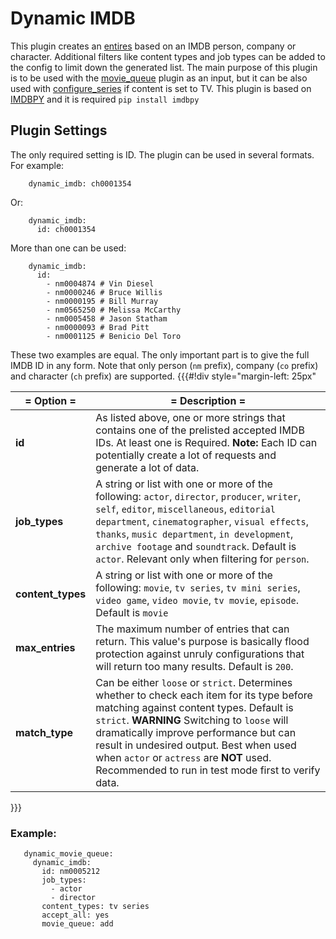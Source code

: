 # Dynamic IMDB

This plugin creates an [entires](/Entry) based on an IMDB person, company or character. Additional filters like content types and job types can be added to the config to limit down the generated list.
The main purpose of this plugin is to be used with the [movie_queue](/movie_queue) plugin as an input, but it can be also used with [configure_series](/Plugins/configure_series) if content is set to TV.
This plugin is based on [IMDBPY](http://imdbpy.sourceforge.net/) and it is required ` pip install imdbpy `

## Plugin Settings

The only required setting is ID. The plugin can be used in several formats.
For example:
```
    dynamic_imdb: ch0001354
```
Or:
```
    dynamic_imdb: 
      id: ch0001354
```
More than one can be used:
```
    dynamic_imdb:
      id:
        - nm0004874 # Vin Diesel
        - nm0000246 # Bruce Willis
        - nm0000195 # Bill Murray 
        - nm0565250 # Melissa McCarthy
        - nm0005458 # Jason Statham
        - nm0000093 # Brad Pitt
        - nm0001125 # Benicio Del Toro
```
These two examples are equal. The only important part is to give the full IMDB ID in any form. Note that only person (`nm` prefix), company (`co` prefix) and character (`ch` prefix) are supported.
{{{#!div style="margin-left: 25px"

| = Option = | = Description = |
| --- | --- |
| **id** | As listed above, one or more strings that contains one of the prelisted accepted IMDB IDs. At least one is Required. **Note:** Each ID can potentially create a lot of requests and generate a lot of data. |
| **job_types** | A string or list with one or more of the following: `actor`, `director`, `producer`, `writer`, `self`, `editor`, `miscellaneous`, `editorial department`, `cinematographer`, `visual effects`, `thanks`, `music department`, `in development`, `archive footage` and `soundtrack`. Default is `actor`. Relevant only when filtering for `person`.  |
| **content_types** | A string or list with one or more of the following: `movie`, `tv series`, `tv mini series`, `video game`, `video movie`, `tv movie`, `episode`. Default is `movie` |
| **max_entries** |  The maximum number of entries that can return. This value's purpose is basically flood protection against unruly configurations that will return too many results. Default is `200`.  |
| **match_type** | Can be either `loose` or `strict`. Determines whether to check each item for its type before matching against content types. Default is `strict`. **__WARNING__** Switching to `loose` will dramatically improve performance but can result in undesired output. Best when used when `actor` or `actress` are **NOT** used. Recommended to run in test mode first to verify data. |

}}}

### Example:

```
   dynamic_movie_queue:
     dynamic_imdb:
       id: nm0005212
       job_types:
         - actor
         - director
       content_types: tv series
       accept_all: yes
       movie_queue: add
```